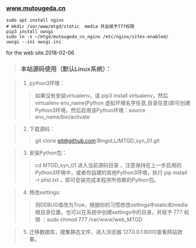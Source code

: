 ### www.mutougeda.cn

```
sudo apt install nginx
# mkdir /var/www/mtgd/static  media 并且赋予777权限
pip3 install uwsgi
sudo ln -s ~/mtgd/mutougeda_cn_nginx /etc/nginx/sites-enabled/
uwsgi --ini uwsgi.ini
```










for the web site.2018-02-06

>### 本站源码使用（默认Linux系统）：

>1. python3环境：
>>如果没有安装virtualenv，请 pip3 install virtualenv，然后virtualenv  env_name(Python 虚拟环境名字任意,目录任意)即可创建Python3环境，然后启用该Python环境：source env_name/bin/activate

>2. 下载源码：
>>git clone git@github.com:BingoLL/MTGD_syn_01.git

>3. 安装Python包：
>>cd MTGD_syn_01 进入当前源码目录 ，注意保持在上一步启用的Python3环境中，或者你自建的其他Python3环境，执行 pip install -r plist.txt ，即可安装完成本程序所依赖的Python包。

>4. 修改settings:
>>将DEBUG值改为True，根据你的习惯修改settings中static和media根目录位置，也可以在系统中创建settings中的目录，并赋予 777 权限 ：sudo chmod 777 /var/www/web_MTGD

>5. 迁移数据库，搜集静态文件，进入浏览器 127.0.0.1:8000查看网站效果。
